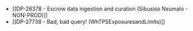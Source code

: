 - [[DP-28378 - Escrow data ingestion and curation (Sibusiso Nxumalo - NON-PROD)]]
- [[DP-27738 - Bad, bad query! (WhTPSExposuresandLimits)]]